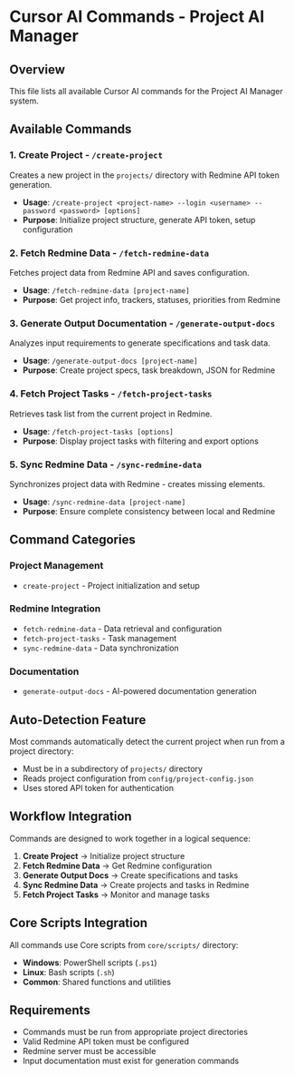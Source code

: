 # Cursor AI Commands - Project AI Manager

## Overview
This file lists all available Cursor AI commands for the Project AI Manager system.

## Available Commands

### 1. **Create Project** - `/create-project`
Creates a new project in the `projects/` directory with Redmine API token generation.
- **Usage**: `/create-project <project-name> --login <username> --password <password> [options]`
- **Purpose**: Initialize project structure, generate API token, setup configuration

### 2. **Fetch Redmine Data** - `/fetch-redmine-data`
Fetches project data from Redmine API and saves configuration.
- **Usage**: `/fetch-redmine-data [project-name]`
- **Purpose**: Get project info, trackers, statuses, priorities from Redmine

### 3. **Generate Output Documentation** - `/generate-output-docs`
Analyzes input requirements to generate specifications and task data.
- **Usage**: `/generate-output-docs [project-name]`
- **Purpose**: Create project specs, task breakdown, JSON for Redmine

### 4. **Fetch Project Tasks** - `/fetch-project-tasks`
Retrieves task list from the current project in Redmine.
- **Usage**: `/fetch-project-tasks [options]`
- **Purpose**: Display project tasks with filtering and export options

### 5. **Sync Redmine Data** - `/sync-redmine-data`
Synchronizes project data with Redmine - creates missing elements.
- **Usage**: `/sync-redmine-data [project-name]`
- **Purpose**: Ensure complete consistency between local and Redmine

## Command Categories

### Project Management
- `create-project` - Project initialization and setup

### Redmine Integration
- `fetch-redmine-data` - Data retrieval and configuration
- `fetch-project-tasks` - Task management
- `sync-redmine-data` - Data synchronization

### Documentation
- `generate-output-docs` - AI-powered documentation generation

## Auto-Detection Feature
Most commands automatically detect the current project when run from a project directory:
- Must be in a subdirectory of `projects/` directory
- Reads project configuration from `config/project-config.json`
- Uses stored API token for authentication

## Workflow Integration
Commands are designed to work together in a logical sequence:
1. **Create Project** → Initialize project structure
2. **Fetch Redmine Data** → Get Redmine configuration
3. **Generate Output Docs** → Create specifications and tasks
4. **Sync Redmine Data** → Create projects and tasks in Redmine
5. **Fetch Project Tasks** → Monitor and manage tasks

## Core Scripts Integration
All commands use Core scripts from `core/scripts/` directory:
- **Windows**: PowerShell scripts (`.ps1`)
- **Linux**: Bash scripts (`.sh`)
- **Common**: Shared functions and utilities

## Requirements
- Commands must be run from appropriate project directories
- Valid Redmine API token must be configured
- Redmine server must be accessible
- Input documentation must exist for generation commands
